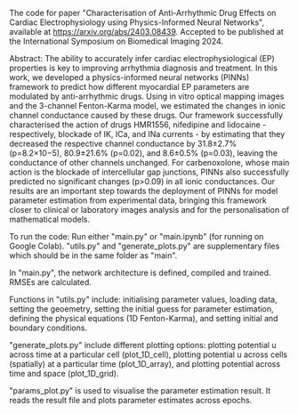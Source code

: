 The code for paper "Characterisation of Anti-Arrhythmic Drug Effects on Cardiac Electrophysiology using Physics-Informed Neural Networks", available at https://arxiv.org/abs/2403.08439. Accepted to be published at the International Symposium on Biomedical Imaging 2024.

Abstract: The ability to accurately infer cardiac electrophysiological (EP) properties is key to improving arrhythmia diagnosis and treatment. In this work, we developed a physics-informed neural networks (PINNs) framework to predict how different myocardial EP parameters are modulated by anti-arrhythmic drugs. Using in vitro optical mapping images and the 3-channel Fenton-Karma model, we estimated the changes in ionic channel conductance caused by these drugs. Our framework successfully characterised the action of drugs HMR1556, nifedipine and lidocaine - respectively, blockade of IK, ICa, and INa currents - by estimating that they decreased the respective channel conductance by 31.8±2.7% (p=8.2×10−5), 80.9±21.6% (p=0.02), and 8.6±0.5% (p=0.03), leaving the conductance of other channels unchanged. For carbenoxolone, whose main action is the blockade of intercellular gap junctions, PINNs also successfully predicted no significant changes (p>0.09) in all ionic conductances. Our results are an important step towards the deployment of PINNs for model parameter estimation from experimental data, bringing this framework closer to clinical or laboratory images analysis and for the personalisation of mathematical models.

To run the code:
Run either "main.py" or "main.ipynb" (for running on Google Colab). "utils.py" and "generate_plots.py" are supplementary files which should be in the same folder as "main".

In "main.py", the network architecture is defined, compiled and trained. RMSEs are calculated.

Functions in "utils.py" include: initialising parameter values, loading data, setting the geoemetry, setting the initial guess for parameter estimation, defining the physical equations (1D Fenton-Karma), and setting initial and boundary conditions.

"generate_plots.py" include different plotting options: plotting potential u across time at a particular cell (plot_1D_cell), plotting potential u across cells (spatially) at a particular time (plot_1D_array), and plotting potential across time and space (plot_1D_grid).

"params_plot.py" is used to visualise the parameter estimation result. It reads the result file and plots parameter estimates across epochs.
